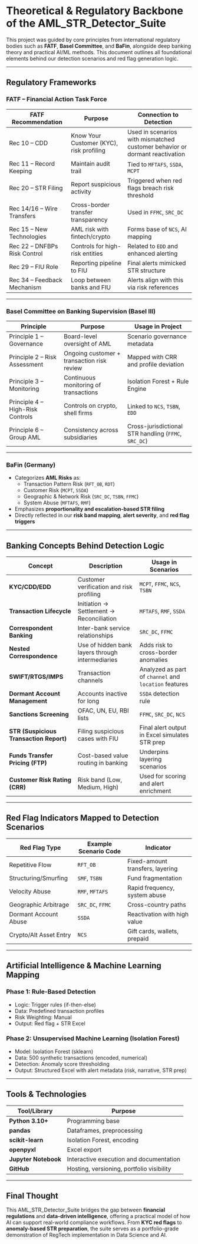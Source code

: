 # Theoretical & Regulatory Backbone of the AML_STR_Detector_Suite

This project was guided by core principles from international regulatory bodies such as **FATF**, **Basel Committee**, and **BaFin**, alongside deep banking theory and practical AI/ML methods. This document outlines all foundational elements behind our detection scenarios and red flag generation logic.

---

## Regulatory Frameworks

### FATF – Financial Action Task Force

| FATF Recommendation | Purpose | Connection to Detection |
|---------------------|---------|--------------------------|
| Rec 10 – CDD        | Know Your Customer (KYC), risk profiling | Used in scenarios with mismatched customer behavior or dormant reactivation |
| Rec 11 – Record Keeping | Maintain audit trail | Tied to `MFTAFS`, `SSDA`, `MCPT` |
| Rec 20 – STR Filing | Report suspicious activity | Triggered when red flags breach risk threshold |
| Rec 14/16 – Wire Transfers | Cross-border transfer transparency | Used in `FFMC`, `SRC_DC` |
| Rec 15 – New Technologies | AML risk with fintech/crypto | Forms base of `NCS`, AI mapping |
| Rec 22 – DNFBPs Risk Control | Controls for high-risk entities | Related to `EDD` and enhanced alerting |
| Rec 29 – FIU Role | Reporting pipeline to FIU | Final alerts mimicked STR structure |
| Rec 34 – Feedback Mechanism | Loop between banks and FIU | Alerts align with this via risk references |

---

### Basel Committee on Banking Supervision (Basel III)

| Principle | Purpose | Usage in Project |
|-----------|---------|------------------|
| Principle 1 – Governance | Board-level oversight of AML | Scenario governance metadata |
| Principle 2 – Risk Assessment | Ongoing customer + transaction risk review | Mapped with CRR and profile deviation |
| Principle 3 – Monitoring | Continuous monitoring of transactions | Isolation Forest + Rule Engine |
| Principle 4 – High-Risk Controls | Controls on crypto, shell firms | Linked to `NCS`, `TSBN`, `EDD` |
| Principle 6 – Group AML | Consistency across subsidiaries | Cross-jurisdictional STR handling (`FFMC`, `SRC_DC`) |

---

### BaFin (Germany)

- Categorizes **AML Risks** as:
  - Transaction Pattern Risk (`RFT_OB`, `RDT`)
  - Customer Risk (`MCPT`, `SSDA`)
  - Geographic & Network Risk (`SRC_DC`, `TSBN`, `FFMC`)
  - System Abuse (`MFTAFS`, `RMF`)
- Emphasizes **proportionality and escalation-based STR filing**
- Directly reflected in our **risk band mapping**, **alert severity**, and **red flag triggers**

---

## Banking Concepts Behind Detection Logic

| Concept | Description | Usage in Scenarios |
|--------|-------------|--------------------|
| **KYC/CDD/EDD** | Customer verification and risk profiling | `MCPT`, `FFMC`, `NCS`, `TSBN` |
| **Transaction Lifecycle** | Initiation → Settlement → Reconciliation | `MFTAFS`, `RMF`, `SSDA` |
| **Correspondent Banking** | Inter-bank service relationships | `SRC_DC`, `FFMC` |
| **Nested Correspondence** | Use of hidden bank layers through intermediaries | Adds risk to cross-border anomalies |
| **SWIFT/RTGS/IMPS** | Transaction channels | Analyzed as part of `channel` and `location` features |
| **Dormant Account Management** | Accounts inactive for long | `SSDA` detection rule |
| **Sanctions Screening** | OFAC, UN, EU, RBI lists | `FFMC`, `SRC_DC`, `NCS` |
| **STR (Suspicious Transaction Report)** | Filing suspicious cases with FIU | Final alert output in Excel simulates STR prep |
| **Funds Transfer Pricing (FTP)** | Cost-based value routing in banking | Underpins layering scenarios |
| **Customer Risk Rating (CRR)** | Risk band (Low, Medium, High) | Used for scoring and alert enrichment |

---

## Red Flag Indicators Mapped to Detection Scenarios

| Red Flag Type | Example Scenario Code | Indicator |
|---------------|-----------------------|-----------|
| Repetitive Flow | `RFT_OB` | Fixed-amount transfers, layering |
| Structuring/Smurfing | `SMF`, `TSBN` | Fund fragmentation |
| Velocity Abuse | `RMF`, `MFTAFS` | Rapid frequency, system abuse |
| Geographic Arbitrage | `SRC_DC`, `FFMC` | Cross-country paths |
| Dormant Account Abuse | `SSDA` | Reactivation with high value |
| Crypto/Alt Asset Entry | `NCS` | Gift cards, wallets, prepaid |

---

## Artificial Intelligence & Machine Learning Mapping

### Phase 1: Rule-Based Detection

- Logic: Trigger rules (if-then-else)
- Data: Predefined transaction profiles
- Risk Weighting: Manual
- Output: Red flag + STR Excel

### Phase 2: Unsupervised Machine Learning (Isolation Forest)

- Model: Isolation Forest (sklearn)
- Data: 500 synthetic transactions (encoded, numerical)
- Detection: Anomaly score thresholding
- Output: Structured Excel with alert metadata (risk, narrative, STR prep)

---

## Tools & Technologies

| Tool/Library       | Purpose |
|--------------------|---------|
| **Python 3.10+**   | Programming base |
| **pandas**         | Dataframes, preprocessing |
| **scikit-learn**   | Isolation Forest, encoding |
| **openpyxl**       | Excel export |
| **Jupyter Notebook** | Interactive execution and documentation |
| **GitHub**         | Hosting, versioning, portfolio visibility |

---

## Final Thought

This AML_STR_Detector_Suite bridges the gap between **financial regulations** and **data-driven intelligence**, offering a practical model of how AI can support real-world compliance workflows. From **KYC red flags** to **anomaly-based STR preparation**, the suite serves as a portfolio-grade demonstration of RegTech implementation in Data Science and AI.